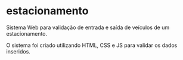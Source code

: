 # estacionamento
Sistema Web para validação de entrada e saída de veículos de um estacionamento.

O sistema foi criado utilizando HTML, CSS e JS para validar os dados inseridos.

